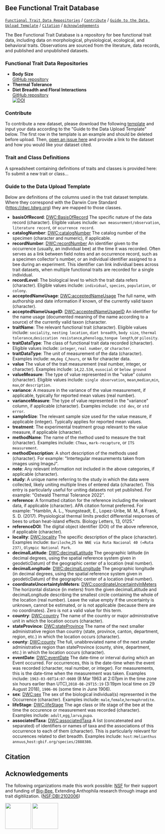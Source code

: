 ## Bee Functional Trait Database

[```Functional Trait Data Repositories```](#functional-traits) / [```Contribute```](#contribute) / [```Guide to the Data Upload Template```](#data-definitions) / [```Citation```](#citation) / [```Acknowledgements```](#acknowledgements)

The Bee Functional Trait Database is a repository for bee functional trait data, including data on morphological, physiological, ecological, and behavioral traits. Observations are sourced from the literature, data records, and published and unpublished datasets.


### Functional Trait Data Repositories

* **Body Size**
<br/>[GitHub repository](https://github.com/Big-Bee-Network/bee-body-size)
* **Thermal Tolerance**
* **Diet Breadth and Floral Interactions**
<br/>[GitHub repository](https://github.com/Big-Bee-Network/global-bee-interaction-data)<br/>[![DOI](https://zenodo.org/badge/DOI/10.5281/zenodo.6564718.svg)](https://doi.org/10.5281/zenodo.6564718)

### Contribute

To contribute a new dataset, please download the following [template](https://github.com/Big-Bee-Network/bee-functional-trait-database/blob/main/beeTraitDatabaseTemplate_19Apr23.csv) and input your data according to the "Guide to the Data Upload Template" below. The first row in the template is an example and should be deleted before upload. Then, [open an issue here](https://github.com/Big-Bee-Network/bee-functional-trait-database/issues/new) and provide a link to the dataset and how you would like your dataset cited. 

### Trait and Class Definitions

A spreadsheet containing definitions of traits and classes is provided here:
To submit a new trait or class...

### Guide to the Data Upload Template

Below are definitions of the columns used in the trait dataset template. Where they correspond with the Darwin Core Standard (https://dwc.tdwg.org) they are mapped to those classes. 
  * **basisOfRecord**: [DWC:BasisOfRecord](http://rs.tdwg.org/dwc/terms/basisOfRecord) The specific nature of the data record (character). Eligible values include: ```own measurement/observation```, ```literature record```, or ```ocurrence record```.
  * **catalogNumber**: [DWC:catalogNumber](http://rs.tdwg.org/dwc/terms/catalogNumber) The catalog number of the specimen (character and numeric), if applicable.
  * **recordNumber**: [DWC:recordNumber](http://rs.tdwg.org/dwc/terms/recordNumber) An identifier given to the occurrence (usually, an individual bee) at the time it was recorded. Often serves as a link between field notes and an occurrence record, such as a specimen collector's number, or an individual identifier assigned to a bee during an experiment. This identifier can link individual bees across trait datasets, when multiple functional traits are recorded for a single individual.
  * **recordLevel**: The biological level to which the trait data refers (character). Eligible values include: ```individual```, ```species```, ```population```, or ```colony```.
  * **acceptedNameUsage**: [DWC:acceptedNameUsage](http://rs.tdwg.org/dwc/terms/acceptedNameUsage) The full name, with authorship and date information if known, of the currently valid taxon (character).
  * **acceptedNameUsageID**: [DWC:acceptedNameUsageID](http://rs.tdwg.org/dwc/terms/acceptedNameUsageID) An identifier for the name usage (documented meaning of the name according to a source) of the currently valid taxon (character.
  * **traitName**: The relevant functional trait (character). Eligible values include: ```sociality```, ```nesting location```, ```diet breadth```, ```body size```, ```thermal tolerance```,```desiccation resistance```,```phenology```,```tongue length```,or ```pilosity```.
  * **traitDataType**: The class of functional trait data recorded (character). Eligible values include: ```integer```, ```real number```, or ```character```.
  * **traitDataType**: The unit of measurement of the data (character). Examples include: ```mm```,```deg C```,```hours```, or ```NA``` for character data.
  * **value** The value of the trait measurement (real number, integer, or character). Examples include: ```14```,```22.534```, ```eusocial``` or ```below ground```
  * **valueMeasure**: The type of value represented in the "value" column (character). Eligible values include: ```single observation```, ```mean```,```median```,```min```, ```max```,or ```description```.
  * **variance**: A measure in the variance of the value measurement, if applicable, typically for reported mean values (real number). 
  * **varianceMeasure**: The type of value represented in the "variance" column, if applicable (character).  Examples include: ```std dev```, or ```std error```.
  * **sampleSize**: The relevant sample size used for the value measure, if applicable (integer). Typically applies for reported mean values.
  * **treatment**: The experimental treatment group relevant to the value measure, if applicable (character).
  * **methodName**: The name of the method used to measure the trait (character). Examples include: ```CTmax```, ```mark-recapture```, or ```ITS measurement```.
  * **methodDescription**: A short description of the methods used (character). For example: "Intertegular measurements taken from images using ImageJ".
  * **note**: Any relevant information not included in the above categories, if applicable (character).
  * **study**: A unique name referring to the study in which the data were collected, likely uniting multiple lines of entered data (character). This entry is particularly useful for uniting datasets not yet published. For example: "Ostwald Thermal Tolerance 2022".
  * **reference**: A formatted citation for the reference including the relevant data, if applicable (character). APA citation format preferred. For example: "Hamblin, A. L., Youngsteadt, E., Lopez-Uribe, M. M., & Frank, S. D. (2017). Physiological thermal limits predict differential responses of bees to urban heat-island effects. Biology Letters, 13, 0125."
  * **referenceDOI**: The digital object identifier (DOI) of the above reference, if applicable (character).
  * **locality**: [DWC:locality](http://rs.tdwg.org/dwc/terms/locality) The specific description of the place (character). Examples include: ```Bariloche```,```25 km NNE via Ruta Nacional 40 (=Ruta 237)```, ```Olympic National Park```.
  * **decimalLatitude**: [DWC:decimalLatitude](http://rs.tdwg.org/dwc/terms/decimalLatitude) The geographic latitude (in decimal degrees, using the spatial reference system given in geodeticDatum) of the geographic center of a location (real number).
  * **decimalLongitude**: [DWC:decimalLongitude](http://rs.tdwg.org/dwc/terms/coordinateUncertaintyInMeters) The geographic longitude (in decimal degrees, using the spatial reference system given in geodeticDatum) of the geographic center of a location (real number).
  * **coordinateUncertaintyInMeters**: [DWC:coordinateUncertaintyInMeters](http://rs.tdwg.org/dwc/terms/decimalLongitude) The horizontal distance (in meters) from the given decimalLatitude and decimalLongitude describing the smallest circle containing the whole of the location (real number). Leave the value empty if the uncertainty is unknown, cannot be estimated, or is not applicable (because there are no coordinates). Zero is not a valid value for this term.
  * **country**: [DWC:country](http://rs.tdwg.org/dwc/terms/country) The name of the country or major administrative unit in which the location occurs (character).
  * **stateProvince**: [DWC:stateProvince](http://rs.tdwg.org/dwc/terms/stateProvince) The name of the next smaller administrative region than country (state, province, canton, department, region, etc.) in which the location occurs (character).
  * **county**: [DWC:county](http://rs.tdwg.org/dwc/terms/county) The full, unabbreviated name of the next smaller administrative region than stateProvince (county, shire, department, etc.) in which the location occurs (character).
  * **eventDate**: [DWC:eventDate](http://rs.tdwg.org/dwc/terms/eventDate) The date-time or interval during which an Event occurred. For occurrences, this is the date-time when the event was recorded (character, real number, or integer). For measurements, this is the date-time when the measurement was taken. Examples include: ```1963-03-08T14:07-0600``` (8 Mar 1963 at 2:07pm in the time zone six hours earlier than UTC),```2018-08-29T15:19``` (3:19pm local time on 29 August 2018), ```1906-06``` (some time in June 1906).
  * **sex**: [DWC:sex](http://rs.tdwg.org/dwc/terms/sex) The sex of the biological individual(s) represented in the Occurrence (character). Examples include: ```male```,```female```,```hermaphrodite```.
  * **lifeStage**: [DWC:lifeStage](http://rs.tdwg.org/dwc/terms/lifeStage) The age class or life stage of the bee at the time the occurence or measurement was recorded (character). Examples include: ```adult```,```egg```,```larva```,```pupa```.
  * **associatedTaxa**: [DWC:associatedTaxa](http://rs.tdwg.org/dwc/terms/associatedTaxa) A list (concatenated and separated) of identifiers or names of taxa and the associations of this occurrence to each of them (character). This is particularly relevant for occurences related to diet breadth. Examples include: ```host:Helianthus annuus```,```host:gbif.org/species/2888380```.

## Citation
  
## Acknowledgements
The following organizations made this work possible:
[NSF](https://nsf.gov) for their support and funding of [Big-Bee](https://www.idigbio.org/wiki/index.php?title=TCN:_Extending_Anthophila_research_through_image_and_trait_digitization_(Big-Bee)&mobileaction=toggle_view_desktop), Extending Anthophila research through image and trait digitilization. ([NSF:DBI:2102006](https://www.nsf.gov/awardsearch/showAward?AWD_ID=2102006&HistoricalAwards=false))

<a href="https://www.idigbio.org/wiki/index.php?title=TCN:_Extending_Anthophila_research_through_image_and_trait_digitization_(Big-Bee)&mobileaction=toggle_view_desktop"><img src="https://www.idigbio.org/wiki/images/8/84/Big-Bee-logo-2022.png" class="inline-image" style="height: 6em;"></a>
<a href="https://nsf.gov"><img src="https://big-bee.ccber.ucsb.edu/images/NSF_4-Color_bitmap_Logo-small.png" class="inline-image" style="height: 6em;"></a> 
